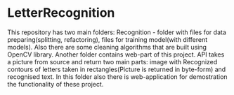 # LetterRecognition
  This repository has two main folders: Recognition - folder with files for data preparing(splitting, refactoring), files for training model(with different models).
Also there are some cleaning algorithms that are built using OpenCV library.
  Another folder contains web-part of this project. API takes a picture from source and return two main parts: image with Recognized contours of letters taken
in rectangles(Picture is returned in byte-form) and recognised text. In this folder also there is web-application for demostration the functionality
of these project.
